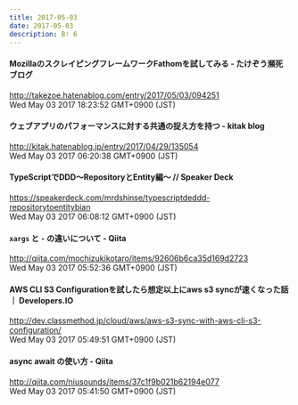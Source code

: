 ```yaml
---
title: 2017-05-03
date: 2017-05-03
description: B! 6
---
```


#### MozillaのスクレイピングフレームワークFathomを試してみる - たけぞう瀕死ブログ
http://takezoe.hatenablog.com/entry/2017/05/03/094251<br>
Wed May 03 2017 18:23:52 GMT+0900 (JST)<br>


#### ウェブアプリのパフォーマンスに対する共通の捉え方を持つ - kitak blog
http://kitak.hatenablog.jp/entry/2017/04/29/135054<br>
Wed May 03 2017 06:20:38 GMT+0900 (JST)<br>


#### TypeScriptでDDD〜RepositoryとEntity編〜 // Speaker Deck
https://speakerdeck.com/mrdshinse/typescriptdeddd-repositorytoentitybian<br>
Wed May 03 2017 06:08:12 GMT+0900 (JST)<br>


#### `xargs` と `-` の違いについて - Qiita
http://qiita.com/mochizukikotaro/items/92606b6ca35d169d2723<br>
Wed May 03 2017 05:52:36 GMT+0900 (JST)<br>


#### AWS CLI S3 Configurationを試したら想定以上にaws s3 syncが速くなった話 ｜ Developers.IO
http://dev.classmethod.jp/cloud/aws/aws-s3-sync-with-aws-cli-s3-configuration/<br>
Wed May 03 2017 05:49:51 GMT+0900 (JST)<br>


#### async await の使い方 - Qiita
http://qiita.com/niusounds/items/37c1f9b021b62194e077<br>
Wed May 03 2017 05:41:50 GMT+0900 (JST)<br>


